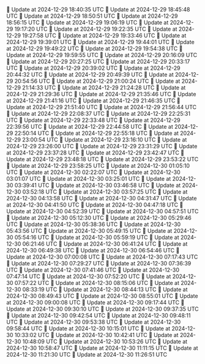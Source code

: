 🔄 Update at 2024-12-29 18:40:35 UTC
🔄 Update at 2024-12-29 18:45:48 UTC
🔄 Update at 2024-12-29 18:50:51 UTC
🔄 Update at 2024-12-29 18:56:15 UTC
🔄 Update at 2024-12-29 19:06:19 UTC
🔄 Update at 2024-12-29 19:17:20 UTC
🔄 Update at 2024-12-29 19:22:35 UTC
🔄 Update at 2024-12-29 19:27:58 UTC
🔄 Update at 2024-12-29 19:33:46 UTC
🔄 Update at 2024-12-29 19:39:01 UTC
🔄 Update at 2024-12-29 19:44:01 UTC
🔄 Update at 2024-12-29 19:49:22 UTC
🔄 Update at 2024-12-29 19:54:38 UTC
🔄 Update at 2024-12-29 19:59:55 UTC
🔄 Update at 2024-12-29 20:16:09 UTC
🔄 Update at 2024-12-29 20:27:25 UTC
🔄 Update at 2024-12-29 20:33:17 UTC
🔄 Update at 2024-12-29 20:39:02 UTC
🔄 Update at 2024-12-29 20:44:32 UTC
🔄 Update at 2024-12-29 20:49:39 UTC
🔄 Update at 2024-12-29 20:54:56 UTC
🔄 Update at 2024-12-29 21:00:24 UTC
🔄 Update at 2024-12-29 21:14:33 UTC
🔄 Update at 2024-12-29 21:24:28 UTC
🔄 Update at 2024-12-29 21:29:36 UTC
🔄 Update at 2024-12-29 21:35:46 UTC
🔄 Update at 2024-12-29 21:41:16 UTC
🔄 Update at 2024-12-29 21:46:35 UTC
🔄 Update at 2024-12-29 21:51:40 UTC
🔄 Update at 2024-12-29 21:56:44 UTC
🔄 Update at 2024-12-29 22:08:37 UTC
🔄 Update at 2024-12-29 22:25:31 UTC
🔄 Update at 2024-12-29 22:33:48 UTC
🔄 Update at 2024-12-29 22:39:56 UTC
🔄 Update at 2024-12-29 22:44:58 UTC
🔄 Update at 2024-12-29 22:50:14 UTC
🔄 Update at 2024-12-29 22:55:18 UTC
🔄 Update at 2024-12-29 23:00:54 UTC
🔄 Update at 2024-12-29 23:16:10 UTC
🔄 Update at 2024-12-29 23:26:00 UTC
🔄 Update at 2024-12-29 23:31:29 UTC
🔄 Update at 2024-12-29 23:37:28 UTC
🔄 Update at 2024-12-29 23:42:47 UTC
🔄 Update at 2024-12-29 23:48:18 UTC
🔄 Update at 2024-12-29 23:53:22 UTC
🔄 Update at 2024-12-29 23:58:25 UTC
🔄 Update at 2024-12-30 01:05:10 UTC
🔄 Update at 2024-12-30 02:22:07 UTC
🔄 Update at 2024-12-30 03:01:07 UTC
🔄 Update at 2024-12-30 03:25:01 UTC
🔄 Update at 2024-12-30 03:39:41 UTC
🔄 Update at 2024-12-30 03:46:58 UTC
🔄 Update at 2024-12-30 03:52:18 UTC
🔄 Update at 2024-12-30 03:57:25 UTC
🔄 Update at 2024-12-30 04:13:58 UTC
🔄 Update at 2024-12-30 04:31:47 UTC
🔄 Update at 2024-12-30 04:41:50 UTC
🔄 Update at 2024-12-30 04:47:18 UTC
🔄 Update at 2024-12-30 04:52:39 UTC
🔄 Update at 2024-12-30 04:57:51 UTC
🔄 Update at 2024-12-30 05:12:30 UTC
🔄 Update at 2024-12-30 05:29:46 UTC
🔄 Update at 2024-12-30 05:38:36 UTC
🔄 Update at 2024-12-30 05:43:56 UTC
🔄 Update at 2024-12-30 05:49:15 UTC
🔄 Update at 2024-12-30 05:54:16 UTC
🔄 Update at 2024-12-30 05:59:19 UTC
🔄 Update at 2024-12-30 06:21:46 UTC
🔄 Update at 2024-12-30 06:41:24 UTC
🔄 Update at 2024-12-30 06:49:38 UTC
🔄 Update at 2024-12-30 06:54:46 UTC
🔄 Update at 2024-12-30 07:00:08 UTC
🔄 Update at 2024-12-30 07:17:43 UTC
🔄 Update at 2024-12-30 07:29:27 UTC
🔄 Update at 2024-12-30 07:36:39 UTC
🔄 Update at 2024-12-30 07:41:46 UTC
🔄 Update at 2024-12-30 07:47:14 UTC
🔄 Update at 2024-12-30 07:52:20 UTC
🔄 Update at 2024-12-30 07:57:22 UTC
🔄 Update at 2024-12-30 08:15:06 UTC
🔄 Update at 2024-12-30 08:33:19 UTC
🔄 Update at 2024-12-30 08:44:13 UTC
🔄 Update at 2024-12-30 08:49:43 UTC
🔄 Update at 2024-12-30 08:55:01 UTC
🔄 Update at 2024-12-30 09:00:08 UTC
🔄 Update at 2024-12-30 09:17:44 UTC
🔄 Update at 2024-12-30 09:30:10 UTC
🔄 Update at 2024-12-30 09:37:35 UTC
🔄 Update at 2024-12-30 09:42:54 UTC
🔄 Update at 2024-12-30 09:48:11 UTC
🔄 Update at 2024-12-30 09:53:38 UTC
🔄 Update at 2024-12-30 09:58:44 UTC
🔄 Update at 2024-12-30 10:15:01 UTC
🔄 Update at 2024-12-30 10:33:02 UTC
🔄 Update at 2024-12-30 10:42:41 UTC
🔄 Update at 2024-12-30 10:48:09 UTC
🔄 Update at 2024-12-30 10:53:26 UTC
🔄 Update at 2024-12-30 10:58:47 UTC
🔄 Update at 2024-12-30 11:11:15 UTC
🔄 Update at 2024-12-30 11:21:30 UTC
🔄 Update at 2024-12-30 11:26:51 UTC
